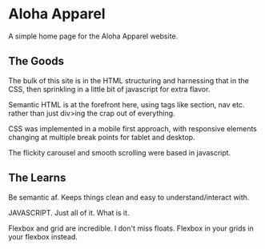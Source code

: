 # Aloha Apparel

A simple home page for the Aloha Apparel website.

## The Goods

The bulk of this site is in the HTML structuring and harnessing that in the CSS, then sprinkling in a little bit of javascript for extra flavor. 

Semantic HTML is at the forefront here, using tags like section, nav etc. rather than just div>ing the crap out of everything.

CSS was implemented in a mobile first approach, with responsive elements changing at multiple break points for tablet and desktop.

The flickity carousel and smooth scrolling were based in javascript.

## The Learns

Be semantic af. Keeps things clean and easy to understand/interact with.

JAVASCRIPT. Just all of it. What is it.

Flexbox and grid are incredible. I don't miss floats. Flexbox in your grids in your flexbox instead.